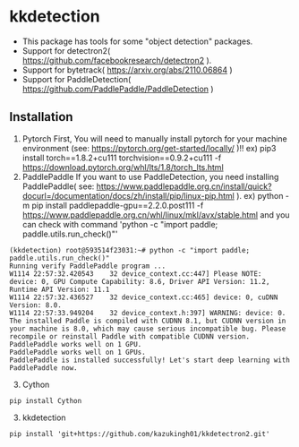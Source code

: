 # kkdetection
- This package has tools for some "object detection" packages.
- Support for detectron2( https://github.com/facebookresearch/detectron2 ).
- Support for bytetrack( https://arxiv.org/abs/2110.06864 )
- Support for PaddleDetection( https://github.com/PaddlePaddle/PaddleDetection )

## Installation
1. Pytorch
First, You will need to manually install pytorch for your machine environment (see: https://pytorch.org/get-started/locally/ )!!
ex) pip3 install torch==1.8.2+cu111 torchvision==0.9.2+cu111 -f https://download.pytorch.org/whl/lts/1.8/torch_lts.html
2. PaddlePaddle
If you want to use PaddleDetection, you need installing PaddlePaddle( see: https://www.paddlepaddle.org.cn/install/quick?docurl=/documentation/docs/zh/install/pip/linux-pip.html ).
ex) python -m pip install paddlepaddle-gpu==2.2.0.post111 -f https://www.paddlepaddle.org.cn/whl/linux/mkl/avx/stable.html
and you can check with command 'python -c "import paddle; paddle.utils.run_check()"'
```
(kkdetection) root@593514f23031:~# python -c "import paddle; paddle.utils.run_check()"
Running verify PaddlePaddle program ... 
W1114 22:57:32.420543    32 device_context.cc:447] Please NOTE: device: 0, GPU Compute Capability: 8.6, Driver API Version: 11.2, Runtime API Version: 11.1
W1114 22:57:32.436527    32 device_context.cc:465] device: 0, cuDNN Version: 8.0.
W1114 22:57:33.949204    32 device_context.h:397] WARNING: device: 0. The installed Paddle is compiled with CUDNN 8.1, but CUDNN version in your machine is 8.0, which may cause serious incompatible bug. Please recompile or reinstall Paddle with compatible CUDNN version.
PaddlePaddle works well on 1 GPU.
PaddlePaddle works well on 1 GPUs.
PaddlePaddle is installed successfully! Let's start deep learning with PaddlePaddle now.
```
3. Cython
```
pip install Cython
```
3. kkdetection
```
pip install 'git+https://github.com/kazukingh01/kkdetectron2.git'
```
